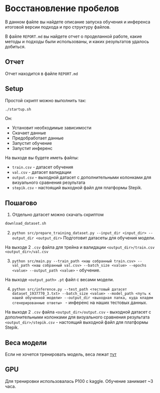 # Восстановление пробелов

В данном файле вы найдете описание запуска обучения и инференса итоговой версии подхода и про структуру файлов.

В файле `REPORT.md` вы найдете отчет о проделанной работе, какие методы и подходы были использованы, и каких результатов удалось добиться.

## Отчет

Отчет находится в файле `REPORT.md`

## Setup

Простой скрипт можно выполнить так:

```bash
./startup.sh
```

Он:
- Установит необходимые зависимости
- Скачает данные
- Предобработает данные
- Запустит обучение
- Запустит инференс

На выходе вы будете иметь файлы:
- `train.csv` - датасет обучения
- `val.csv` - датасет валидации
- `output.csv` - выходной датасет с дополнительными колонками для визуального сравнения результата
- `stepik.csv` - настоящий выходной файл для платформы Stepik.

## Пошагово

1. Отдельно датасет можно скачать скриптом
```bash
download_dataset.sh
```

2. `python src/prepare_training_dataset.py --input_dir <input_dir> --output_dir <output_dir>` Подготовит датасеты для обучения модели. 

На выходе 2 `.csv` файла для трейна и валидации `<output_dir>/train.csv` `<output_dir>/val.csv`

3. `python src/main.py --train_path <наш собранный train.csv> --val_path <наш собранный val.csv> --batch_size <value> --epochs <value> --output_path <value>` - обучение.

На выходе `<output_path>` `.pt` файл с весами модели.

4. `python src/inference.py --test_path <тестовый датасет dataset_1937770_3.txt> --batch_size <value> --model_path <путь к нашей обученной модели> --output_dir <выходная папка, куда кладем сгенерированные ответы> ` - инференс на наших тестовых данных.

На выходе 2 `.csv` файла `<output_dir>/output.csv` - выходной датасет с дополнительными колонками для визуального сравнения результата `<output_dir>/stepik.csv` - настоящий выходной файл для платформы Stepik.

## Веса модели

Если не хочется тренировать модель, веса лежат [тут](https://drive.google.com/file/d/1DdN1YL_1Ir054AwIJJKRjMzBN5jpCBdL/view?usp=sharing)

## GPU

Для тренировки использовалась P100 с kaggle. Обучение занимает ~3 часа.

